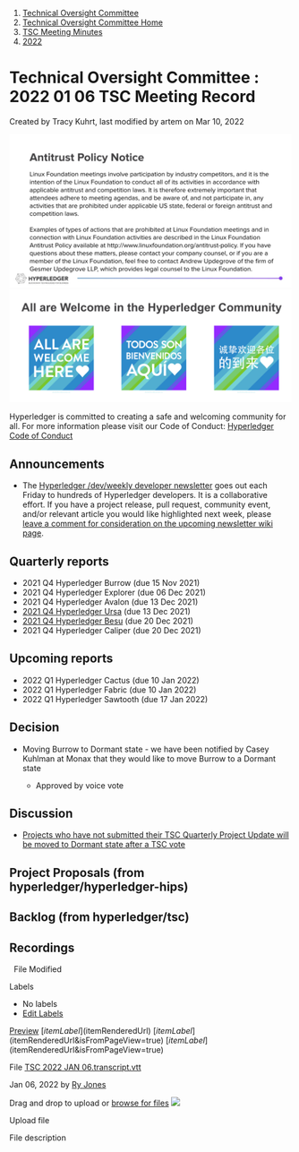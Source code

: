 1. [Technical Oversight Committee](index.html)
2. [Technical Oversight Committee Home](Technical-Oversight-Committee-Home_21430274.html)
3. [TSC Meeting Minutes](TSC-Meeting-Minutes_21448544.html)
4. [2022](2022_21443639.html)

# Technical Oversight Committee : 2022 01 06 TSC Meeting Record

Created by Tracy Kuhrt, last modified by artem on Mar 10, 2022

![](attachments/21431877/21448548.png?height=250) ![](attachments/21431877/21448549.png?height=250)

Hyperledger is committed to creating a safe and welcoming community for all. For more information please visit our Code of Conduct: [Hyperledger Code of Conduct](https://lf-hyperledger.atlassian.net/wiki/spaces/HYP/pages/19595281/Hyperledger+Code+of+Conduct)

## Announcements

- The [Hyperledger /dev/weekly developer newsletter](https://lf-hyperledger.atlassian.net/wiki/pages/viewpage.action?pageId=17170445) goes out each Friday to hundreds of Hyperledger developers. It is a collaborative effort. If you have a project release, pull request, community event, and/or relevant article you would like highlighted next week, please [leave a comment for consideration on the upcoming newsletter wiki page](https://lf-hyperledger.atlassian.net/wiki/display/DR/2021).

## Quarterly reports

- 2021 Q4 Hyperledger Burrow (due 15 Nov 2021)
- 2021 Q4 Hyperledger Explorer (due 06 Dec 2021)
- 2021 Q4 Hyperledger Avalon (due 13 Dec 2021)
- [2021 Q4 Hyperledger Ursa](https://lf-hyperledger.atlassian.net/wiki/display/TSC/2021+Q4+Hyperledger+Ursa) (due 13 Dec 2021)
- [2021 Q4 Hyperledger Besu](2021-Q4-Hyperledger-Besu_21430664.html) (due 20 Dec 2021)
- 2021 Q4 Hyperledger Caliper (due 20 Dec 2021)

## Upcoming reports

- 2022 Q1 Hyperledger Cactus (due 10 Jan 2022)
- 2022 Q1 Hyperledger Fabric (due 10 Jan 2022)
- 2022 Q1 Hyperledger Sawtooth (due 17 Jan 2022)

## Decision

- Moving Burrow to Dormant state - we have been notified by Casey Kuhlman at Monax that they would like to move Burrow to a Dormant state
  
  - Approved by voice vote

## Discussion

- [Projects who have not submitted their TSC Quarterly Project Update will be moved to Dormant state after a TSC vote](https://github.com/hyperledger/tsc/issues/22)

## Project Proposals (from hyperledger/hyperledger-hips)

## Backlog (from hyperledger/tsc)

## Recordings

  File Modified

Labels

- No labels
- [Edit Labels](# "Edit Labels")

[Preview]() [$itemLabel]($itemRenderedUrl) [$itemLabel]($itemRenderedUrl&isFromPageView=true) [$itemLabel]($itemRenderedUrl&isFromPageView=true)

File [TSC 2022 JAN 06.transcript.vtt](attachments/21443643/21455309.vtt "Download")

Jan 06, 2022 by [Ry Jones](/wiki/people/557058:078cecfc-fb17-4d9a-8759-b5b74efa6850)

Drag and drop to upload or [browse for files]() ![](images/icons/wait.gif)

Upload file

File description
